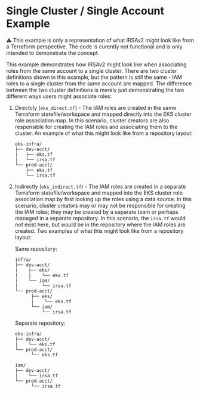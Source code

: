 # Single Cluster / Single Account Example

⚠️ This example is only a representation of what IRSAv2 might look like from a Terraform perspective. The code is curently not functional and is only intended to demonstrate the concept.

This example demonstrates how IRSAv2 might look like when associating roles from the same account to a single cluster. There are two cluster definitions shown in this example, but the pattern is still the same - IAM roles to a single cluster from the same account are mapped. The difference between the two cluster definitions is merely just demonstrating the two different ways users might associate roles:

1. Directcly (`eks_direct.tf`) - The IAM roles are created in the same Terraform statefile/workspace and mapped directly into the EKS cluster role association map. In this scenario, cluster creators are also responsible for creating the IAM roles and associating them to the cluster. An example of what this might look like from a repository layout:

    ```
    eks-infra/
    ├── dev-acct/
    |   ├── eks.tf
    |   └── irsa.tf
    └── prod-acct/
        ├── eks.tf
        └── irsa.tf
    ```

2. Indirectly (`eks_indirect.tf`) - The IAM roles are created in a separate Terraform statefile/workspace and mapped into the EKS cluster role association map by first looking up the roles using a data source. In this scenario, cluster creators may or may not be responsible for creating the IAM roles; they may be created by a separate team or perhaps managed in a separate repository. In this scenario, the `irsa.tf` would not exist here, but would be in the repository where the IAM roles are created. Two examples of what this might look like from a repository layout:

    Same repository:
    ```
    infra/
    ├── dev-acct/
    |    ├── eks/
    |    |    └── eks.tf
    |    └── iam/
    |         └── irsa.tf
    └── prod-acct/
          ├── eks/
          |    └── eks.tf
          └── iam/
              └── irsa.tf
    ```

    Separate repository:
    ```
    eks-infra/
    ├── dev-acct/
    |    └── eks.tf
    └── prod-acct/
          └── eks.tf

    iam/
    ├── dev-acct/
    |    └── irsa.tf
    └── prod-acct/
          └── irsa.tf
    ```
